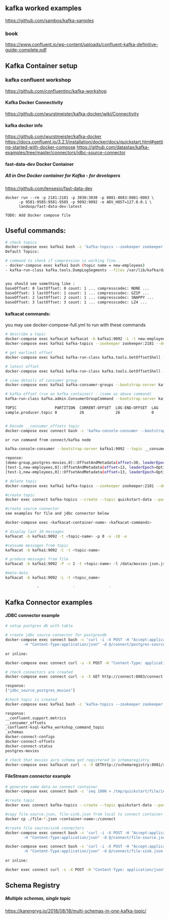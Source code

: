 ## kafka worked examples
https://github.com/sambos/kafka-samples

### book
https://www.confluent.io/wp-content/uploads/confluent-kafka-definitive-guide-complete.pdf

## Kafka Container setup
### kafka confluent workshop 
https://github.com/confluentinc/kafka-workshop


#### Kafka Docker Connectivity
https://github.com/wurstmeister/kafka-docker/wiki/Connectivity

#### kafka docker info
https://github.com/wurstmeister/kafka-docker
https://docs.confluent.io/3.2.1/installation/docker/docs/quickstart.html#getting-started-with-docker-compose
https://github.com/datastax/kafka-examples/tree/master/connectors/jdbc-source-connector


#### fast-data-dev Docker Container
##### All in One Docker container for Kafka - for developers

https://github.com/lensesio/fast-data-dev

```
docker run --rm -p 2181:2181 -p 3030:3030 -p 8081-8083:8081-8083 \
      -p 9581-9585:9581-9585 -p 9092:9092 -e ADV_HOST=127.0.0.1 \
      landoop/fast-data-dev:latest
```

```
TODO: Add Docker compose file
```


## Useful commands:

```sh
# check topics
docker-compose exec kafka1 bash -c 'kafka-topics --zookeeper zookeeper:2181 --list'
Default Topics:

# command to check if compression is working fine..
- docker-compose exec kafka1 bash (topic name = new-employees)
- kafka-run-class kafka.tools.DumpLogSegments --files /var/lib/kafka/data/new-employees-0/00000000000000000000.log --print-data-log | grep compresscodec


you should see something like :
baseOffset: 0 lastOffset: 0 count: 1 ... compresscodec: NONE ...
baseOffset: 1 lastOffset: 1 count: 1 ... compresscodec: GZIP ...
baseOffset: 2 lastOffset: 2 count: 1 ... compresscodec: SNAPPY ...
baseOffset: 3 lastOffset: 3 count: 1 ... compresscodec: LZ4 ...
```
#### kafkacat commands:

you may use docker-compose-full.yml to run with these commands

```sh
# describe a topic
docker-compose exec kafkacat kafkacat -b kafka1:9092 -L -t new-employees
docker-compose exec kafka1 kafka-topics --zookeeper zookeeper:2181 --describe --topic new-employees

# get earliest offset
docker-compose exec kafka1 kafka-run-class kafka.tools.GetOffsetShell --broker-list kafka1:9092 --topic new-employees --time -2

# latest offset
docker-compose exec kafka1 kafka-run-class kafka.tools.GetOffsetShell --broker-list kafka1:9092 --topic new-employees --time -1 --offsets 1

# view details of consumer group
docker-compose exec kafka1 kafka-consumer-groups --bootstrap-server kafka1:9092 --describe --group demo-group

# kafka offset (run on kafka container) - (same as above command)
kafka-run-class kafka.admin.ConsumerGroupCommand --bootstrap-server kafka1:9092 --group consumer-1 --describe

TOPIC                 PARTITION  CURRENT-OFFSET  LOG-END-OFFSET  LAG             CONSUMER-ID     HOST            CLIENT-ID
sample.producer.topic 0          26              26              0 


# Decode __consumer_offsets topic 
docker-compose exec connect bash -c 'kafka-console-consumer --bootstrap-server kafka1:9092 --topic __consumer_offsets --from-beginning --formatter "kafka.coordinator.group.GroupMetadataManager\$OffsetsMessageFormatter"'

or run command from connect/kafka node

kafka-console-consumer --bootstrap-server kafka1:9092 --topic __consumer_offsets --from-beginning --formatter "kafka.coordinator.group.GroupMetadataManager\$OffsetsMessageFormatter"

reponse:
[demo-group,postgres-movies,0]::OffsetAndMetadata(offset=30, leaderEpoch=Optional.empty, metadata=, commitTimestamp=1591295989063, expireTimestamp=None)
[test-1,new-employees,0]::OffsetAndMetadata(offset=13, leaderEpoch=Optional.empty, metadata=, commitTimestamp=1591296368280, expireTimestamp=None)
[test-1,new-employees,0]::OffsetAndMetadata(offset=13, leaderEpoch=Optional.empty, metadata=, commitTimestamp=1591296369725, expireTimestamp=None)

# delete topic
docker-compose exec kafka1 kafka-topics --zookeeper zookeeper:2181 --delete --topic movies-raw

#create topic
docker exec connect kafka-topics --create --topic quickstart-data --partitions 1 --replication-factor 1 --if-not-exists --zookeeper zookeeper:2181

#create source connector
see examples for file and jdbc connector below

docker-compose exec <kafkacat-container-name> <kafkacat-commands>

# display last 10 messages 
kafkacat -b kafka1:9092 -t <topic-name> -p 0 -o -10 -e

#consume messages from topic
kafkacat -b kafka1:9092 -C -t <topic-name>

# produce messages from file
kafkacat -b kafka1:9092 -P -c 2 -t <topic-name> -l /data/movies-json.js

#meta-data
kafkacat -b kafka1:9092 -L -t <topic_name>

              -               -               -

```
## Kafka Connector examples

#### JDBC connector example

```sh
# setup postgres db with table

# create jdbc source connector for postgresdb
docker-compose exec connect bash -c 'curl -i -X POST -H "Accept:application/json" \
        -H "Content-Type:application/json" -d @/connect/postgres-source.json http://localhost:8083/connectors'
        
or inline:

docker-compose exec connect curl -s -X POST -H "Content-Type: application/json" --data '{"name":"jdbc_source_postgres_movies","config":{"connector.class":"io.confluent.connect.jdbc.JdbcSourceConnector","connection.url":"jdbc:postgresql://database:5432/WORKSHOP?user=postgres&password=postgres","table.whitelist":"movies","mode":"incrementing","incrementing.column.name":"id","validate.non.null":"false","_comment":"The Kafka topic will be made up of this prefix, plus the table name  ","topic.prefix":"postgres-"}}' http://connect:8083/connectors

# check connectors are created 
docker-compose exec connect curl -s -X GET http://connect:8083/connect

response:
["jdbc_source_postgres_movies"]

#check topic is created
docker-compose exec kafka1 bash -c 'kafka-topics --zookeeper zookeeper:2181 --list'

response:
__confluent.support.metrics
__consumer_offsets
_confluent-ksql-kafka_workshop_command_topic
_schemas
docker-connect-configs
docker-connect-offsets
docker-connect-status
postgres-movies

# check that movies avro schema got registered in schemaregistry
docker-compose exec kafkacat curl -s -X GEThttp://schemaregistry:8081/subjects/postgres-movies-value/versions/latest

```

#### FileStream connector example

```sh
# generate some data on connect container
docker-compose exec connect bash -c 'seq 1000 > /tmp/quickstart/file/input.txt'

#create topic
docker exec connect kafka-topics --create --topic quickstart-data --partitions 1 --replication-factor 1 --if-not-exists --zookeeper zookeeper:2181

#copy file-source.json, file-sink.json from local to connect container
docker cp ./file-*.json <container-name>:/connect

#create file source/sink connectors
docker-compose exec connect bash -c 'curl -i -X POST -H "Accept:application/json" \
        -H "Content-Type:application/json" -d @/connect/file-source.json http://localhost:8083/connectors'

docker-compose exec connect bash -c 'curl -i -X POST -H "Accept:application/json" \
        -H "Content-Type:application/json" -d @/connect/file-sink.json http://localhost:8083/connectors'
        
or inline:

docker exec connect curl -s -X POST -H "Content-Type: application/json" --data '{"name": "quickstart-file-source", "config": {"connector.class":"org.apache.kafka.connect.file.FileStreamSourceConnector", "tasks.max":"1", "topic":"quickstart-data", "file": "/tmp/quickstart/file/input.txt"}}' http://connect:8083/connectors

```


## Schema Registry
##### Multiple schemas, single topic
https://karengryg.io/2018/08/18/multi-schemas-in-one-kafka-topic/


